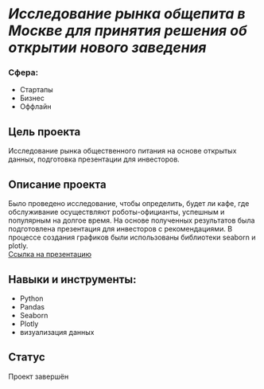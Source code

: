 # _Исследование рынка общепита в Москве для принятия решения об открытии нового заведения_
### Сфера: 
- Стартапы
- Бизнес
- Оффлайн
## Цель проекта
Исследование рынка общественного питания на основе открытых данных, подготовка презентации для инвесторов.

## Описание проекта
Было проведено исследование, чтобы определить, будет ли кафе, где обслуживание осуществляют роботы-официанты, успешным и популярным на долгое время. На основе полученных результатов была подготовлена презентация для инвесторов с рекомендациями. В процессе создания графиков были использованы библиотеки seaborn и plotly.<br>
[Ссылка на презентацию](https://drive.google.com/file/d/1Bc71Xx8KPose-QO_EWBTWRotSP-RXART/view?usp=sharing)
## Навыки и инструменты:
- Python
- Pandas
- Seaborn
- Plotly
- визуализация данных

## Статус
Проект завершён
